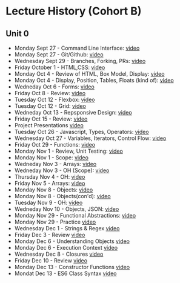 # Lecture History (Cohort B)

## Unit 0
* Monday Sept 27 - Command Line Interface: [video](https://us02web.zoom.us/rec/share/AsZ1X8LYvCs7eytxsZcSwBAlFoMA8AyDWGZEmgaL-6bUBAi6pi7YUfmtIm5dufLC.NI9cK5q08B913dCU)
* Monday Sept 27 - Git/Github: [video](https://us02web.zoom.us/rec/share/6KXBOy6YiDjFPQZrCDvSvZ-UzYiXJukbehLccrvXnlCq12On9aEw5enPcrMWuSTp.6JwXGqjVwJCymsKB)
* Wednesday Sept 29 - Branches, Forking, PRs: [video](https://us02web.zoom.us/rec/share/HSmdQJ-OADdxQg3OsKECD6h-hdDxLq5kh1tSpVxpGjTigK45JnDUZTc7hhOaY7rQ.zTeUGoxvMCaCJ185)
* Friday October 1 - HTML,CSS: [video](https://us02web.zoom.us/rec/share/8SJmgPiT-5tT8ghHX6CGVHs-9kE01J-xfp6U134B1-FNChvNAaZH5jP2bF3jLlAC.hDekYjdW00lz7Sul)
* Monday Oct 4 - Review of HTML, Box Model, Display: [video](https://us02web.zoom.us/rec/share/snP2EhqNwoctOFT2deZiyV4iw7O-qogKyHsnEifsEeZBB0FnYorN94gsk_q1JItu.qQpUt5vS0cwTwhso)
* Monday Oct 4 - Display, Position, Tables, Floats (kind of): [video](https://us02web.zoom.us/rec/share/PJTb1SDyajexdGkH5jsE8LAoAkaZak7hEkC_GDLk2M3vEpbY-U_Kfv_6RrjHkJKz.ZIbp2-p2H2byd35r)
* Wedneday Oct 6 - Forms: [video](https://us02web.zoom.us/rec/share/Y8s3NpuWLv7wuVrNVkhw1sQMUcW1m6kzeVUIny5cHGF7UchegzLAV7hX4_CZ4jD0.jmW97yRviBvf0AcO)
* Friday Oct 8 - Review: [video](https://us02web.zoom.us/rec/share/s4Jg47T8y4s3KWnv6Od1WgZsOVFcaA5ZukfyB6vx5bR4_7-INzjMzMXzfyUXwgPF.CE7SYUcwBBi_1usf)
* Tuesday Oct 12 - Flexbox: [video](https://us02web.zoom.us/rec/share/pC2pzV5hDMaRMLZgHhqwwBDnxX5bG7tqFqk5i1I4YVzsFRdCZsZWPZM2e6Df-nBz.7ODobi0ExvJhoHTR)
* Tuesday Oct 12 - Grid: [video](https://us02web.zoom.us/rec/share/9fksH7YCszE47LsaSUVAc2QI-68KkiE-KxNOqd80PSYa3HpFtYDDUur6UGbvyI42.ZkMGc3oh67hznaet)
* Wedneday Oct 13 - Repsponsive Design: [video](https://us02web.zoom.us/rec/share/0I7XjVeQPCLLGmiWzqSnnvxWKN01q6Md1KZTlcijy7TSxQrUNdXrVuNprm4_CKqf.ASEFmyQh-W8useVK)
* Friday Oct 15 - Review: [video](https://us02web.zoom.us/rec/share/Z_iLrJFRNfsLOU4vrU2TfURp8lX7SnbozpS3LhTvKNXsngjbwif1tqp2OKU0yGEy.TRf8nHq4rIlBRiDb)
* Project Presentations [video](https://us02web.zoom.us/rec/share/G0tcw_kahZ9XbFV__8BKX82UQy8lekM3Ab7Dg2m1oys8K4q6PtDN04e3Vi6Yn-8.Dm-xcudqpPj-JoZs)
* Tuesday Oct 26 - Javascript, Types, Operators: [video](https://us02web.zoom.us/rec/share/en2keu-HvsxjJOrcYYKdiacG5Ca5HULcSmSWRyKBw20921VWKOdESuu3oWYxEwT9.LMszE7y59sNGWpTV)
* Wednesday Oct 27 - Variables, Iterators, Control Flow: [video](https://us02web.zoom.us/rec/share/5ZWe3SaJgHy_yOm5DZ4ishGbNYKKGJi89ehjzV5pd1qMhwCKnVHEu2C98Ct9ToUE.4uy1Jw7t7cdJafOr)
* Friday Oct 29 - Functions: [video](https://us02web.zoom.us/rec/share/Dd7CfhZwmqDGEpUcR8FbZDK8Z1hIQgISgX4rTJm2QHymmDLi181VLNo19AKBJo0F.gAwsIYV_JH2iz3qx)
* Monday Nov 1 - Review, Unit Testing: [video](https://us02web.zoom.us/rec/share/8Avq9aOJ25iFZy1EK6faSUYZ3qt8FWnvTMAOfdwQ0mUVGQY2SrdHLoK_9sb9c9ZR.czTBwQTkBR9lOOdR)
* Monday Nov 1 - Scope: [video](https://us02web.zoom.us/rec/share/wBRYOs5YwtdrjN3i37dtRk_SuWey247ElpQB53uXWb1LED_G-jV6VsmpGjOa6Jb4.2FNoHQBX8ofh0-5S)
* Wedneday Nov 3 - Arrays: [video](https://us02web.zoom.us/rec/share/aPEgSw3oSkD7ej4dNzkRAfNc-UFTsUD_Ww8pBYR7zE6suWhuslskOeC8gFJBOCQl.aHXvZy1_55cjxYiU)
* Wedneday Nov 3 - OH (Scope): [video](https://us02web.zoom.us/rec/share/cYMbDukB1bYnMyi-Qo7EZv8scH6LH9TkWTp5Y8YMogI7ZHuSAi7kTwxHLD84gQY2.QHlJ9AXt70kKs3jo)
* Thursday Nov 4 - OH: [video](https://us02web.zoom.us/rec/share/xlBWqsFU9ilN24-IpIJKOzgT-rgGvM4Ft9Rj6IYT3PiG0mpddrSXh8GEgKYBL3oD.HCSJbDHn7kA0jeCV)
* Friday Nov 5 - Arrays: [video](https://us02web.zoom.us/rec/share/dl56unz7DIeUmPrOAQc3fmQ7Kbp65aUN6maAVAyMuuq6NdgEub-K_ebXayVWUM9h.59x3Mt8fZSzdv5su)
* Monday Nov 8 - Objects: [video](https://us02web.zoom.us/rec/share/EYlMprAjFkqy_omu8mX1i1XZzYASQB45xyW1iko6bLRPTtt3TYqwGXeDdx4tgHzD.VCXkTyBax6vo_k6Q)
* Monday Nov 8 - Objects(con'd): [video](https://us02web.zoom.us/rec/share/YqpoJCmtnVapKWU4AZNUzSei0Bp462su7f7H6h_4JiD1DBHOGQoJJXZC0ctKVm0I.E0pwjFOyDzyQNxEt)
* Tuesday Nov 9 - OH: [video](https://us02web.zoom.us/rec/share/axEeL4gkw4wZernHTN-0McPWbo-oExbinOVdl3MDWUuwRqixlM0dnZypy--tVCeU.5eDibpzw_-86R3Rj)
* Wedneday Nov 10 - Objects, JSON: [video](https://us02web.zoom.us/rec/share/xzsfN3XbbG1Z_kREKG2r-ywXz_ThSFDocRy3p7rLXDAtjLpnwNxyXqfYzLwlnf8T.jRJ9UkwRcMnUWRWd)
* Monday Nov 29 - Functional Abstractions: [video](https://us02web.zoom.us/rec/share/1Dr7t3tIQEYcJ4PWMBp0itIqgXLHa8otacXGnoK9ohWCmeBSgDGU0G04mJLDYlcD.nwOMC9xXCSnIcFOr)
* Monday Nov 29 - Practice [video](https://us02web.zoom.us/rec/share/p9-Bv4ypEpE3Tn8ef9nQnwAizRVCRxpH_N71L7r7epo5xd2InHb6qEKmsuEYD9Xq.3nixoylKQH-s_UaN)
* Wednesday Dec 1 - Strings & Regex [video](https://us02web.zoom.us/rec/share/d9_1Rb9brad0yVaR7AkMgQDxd3Dnm1Q3geFizRQDA9zc6tI42_h7qw6iLK3zM0kH.hki7GqmgQLN6f76a)
* Friday Dec 3 - Review [video](https://us02web.zoom.us/rec/share/NlExLH43sexrqQMCx50ijj69aveHvO0TrTnMf00IyVEVucG1KlTZ4ocKrdexC3Nk.rOUE6YRFHDynPsiE)
* Monday Dec 6 - Understanding Objects [video](https://us02web.zoom.us/rec/share/TOkBT85BOwtSNjfZ0D7-70Es9JNNi2K6BzSqjZMS_r7-se4jEN6GbBHhSc8ykGst.8cmrjlUe1Fvl5anV)
* Monday Dec 6 - Execution Context [video](https://us02web.zoom.us/rec/share/CdWboDRDJ9HUPLYQm-iXvoJkKdz1axw4gW7opll-e_473_y4AFh8w8UHDjMVeeF3.YleTtwT5CQOaCd4L)
* Wednesday Dec 8 - Closures [video](https://us02web.zoom.us/rec/share/8gHYbgJOCYL8aZwCrBj0U3wZBJRlWkXf2I0ABf84TV-j-2Pb7TSsHlG_ajtjsPWz.fVfmVjHkuYTjq5Qe)
* Friday Dec 10 - Review [video](https://us02web.zoom.us/rec/share/XT0UotH3Cr5wxkwO0Ehf6qgvg3SsV1BHYbOgXsuSVXFT24O-_QTww2iHPgdbROjf.FUSEIirFYC7cjdQR)
* Monday Dec 13 - Constructor Functions [video](https://us02web.zoom.us/rec/share/0gc4VcwbIjwUCW5XMVIh2zxis7G6CY_zttHWE86kxFUr0bNgAHXLlNGemuBtj3cx.Xn4f5Uh3yMIx3B1t)
* Mondat Dec 13 - ES6 Class Syntax [video](https://us02web.zoom.us/rec/share/aXegyxheNzrWbaiPVM9xOJLTF_saujd5j7uBkGyjxkwyVi7mL7EJDp6LDozGj5jS.eeksP3KCmnTOjfdx)